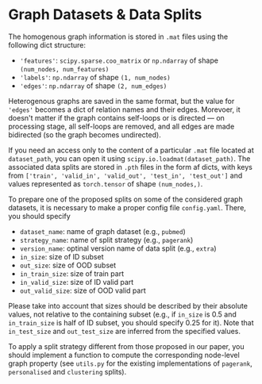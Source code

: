 # Graph Datasets & Data Splits

The homogenous graph information is stored in `.mat` files using the following dict structure: 
- `'features'`: `scipy.sparse.coo_matrix` or `np.ndarray` of shape `(num_nodes, num_features)`
- `'labels'`: `np.ndarray` of shape `(1, num_nodes)`
- `'edges'`: `np.ndarray` of shape `(2, num_edges)`

Heterogenous graphs are saved in the same format, but the value for `'edges'` becomes a dict of relation names and their edges. Morevoer, it doesn't matter if the graph contains self-loops or is directed — on processing stage, all self-loops are removed, and all edges are made bidirected (so the graph becomes undirected).

If you need an access only to the content of a particular `.mat` file located at `dataset_path`, you can open it using `scipy.io.loadmat(dataset_path)`. 
The associated data splits are stored in `.pth` files in the form af dicts, with keys from `['train', 'valid_in', 'valid_out', 'test_in', 'test_out']` and values represented as `torch.tensor` of shape `(num_nodes,)`.

To prepare one of the proposed splits on some of the considered graph datasets, it is necessary to make a proper config file `config.yaml`. There, you should specify 
- `dataset_name`: name of graph dataset (e.g., `pubmed`)
- `strategy_name`: name of split strategy (e.g., `pagerank`)
- `version_name`: optinal version name of data split (e.g., `extra`)
- `in_size`: size of ID subset
- `out_size`: size of OOD subset
- `in_train_size`: size of train part
- `in_valid_size`: size of ID valid part
- `out_valid_size`: size of OOD valid part

Please take into account that sizes should be described by their absolute values, not relative to the containing subset (e.g., if `in_size` is 0.5 and `in_train_size` is half of ID subset, you should specify 0.25 for it). Note that `in_test_size` and `out_test_size` are inferred from the specified values.

To apply a split strategy different from those proposed in our paper, you should implement a function to compute the corresponding node-level graph property (see `utils.py` for the existing implementations of `pagerank`, `personalised` and `clustering` splits).